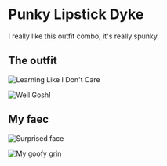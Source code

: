 # Punky Lipstick Dyke

I really like this outfit combo, it's really spunky.

## The outfit

![Learning Like I Don't Care](leaning-like-i-dont-care.jpg)

![Well Gosh!](well-gosh.jpg)

## My faec

![Surprised face](surprised-face.jpg)

![My goofy grin](smile-face.jpg)
